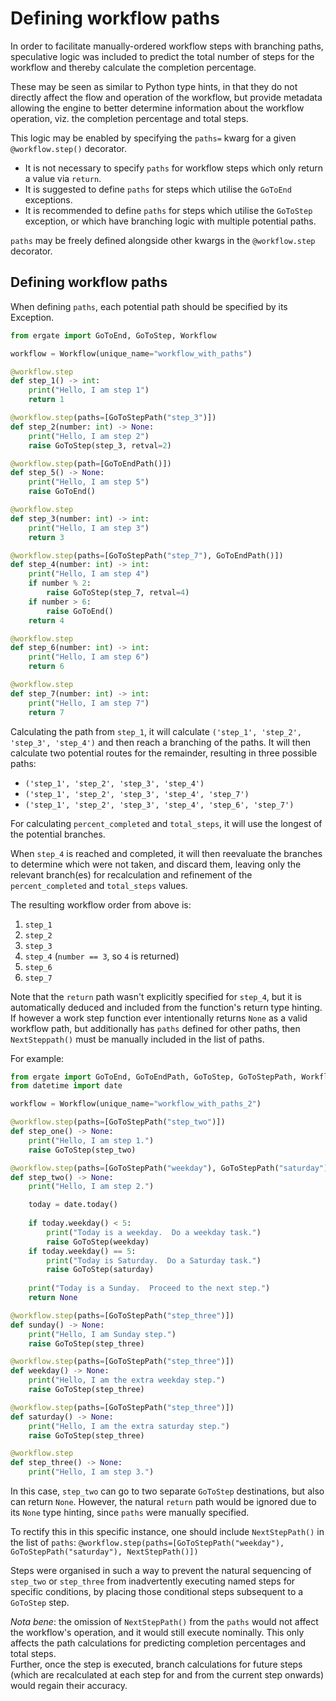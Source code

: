# Defining workflow paths

In order to facilitate manually-ordered workflow steps with branching paths, speculative logic was included to predict 
the total number of steps for the workflow and thereby calculate the completion percentage.

These may be seen as similar to Python type hints, in that they do not directly affect the flow and operation of the 
workflow, but provide metadata allowing the engine to better determine information about the workflow operation, viz. the
completion percentage and total steps.

This logic may be enabled by specifying the `paths=` kwarg for a given `@workflow.step()` decorator.

* It is not necessary to specify `paths` for workflow steps which only return a value via `return`.
* It is suggested to define `paths` for steps which utilise the `GoToEnd` exceptions. 
* It is recommended to define `paths` for steps which utilise the `GoToStep` exception, or which have branching logic with multiple potential paths.

`paths` may be freely defined alongside other kwargs in the `@workflow.step` decorator.

## Defining workflow paths
When defining `paths`, each potential path should be specified by its Exception.

```py title="workflow_with_paths.py"
from ergate import GoToEnd, GoToStep, Workflow

workflow = Workflow(unique_name="workflow_with_paths")

@workflow.step
def step_1() -> int:
    print("Hello, I am step 1")
    return 1

@workflow.step(paths=[GoToStepPath("step_3")])
def step_2(number: int) -> None:
    print("Hello, I am step 2")
    raise GoToStep(step_3, retval=2)

@workflow.step(path=[GoToEndPath()])
def step_5() -> None:
    print("Hello, I am step 5")
    raise GoToEnd()

@workflow.step
def step_3(number: int) -> int:
    print("Hello, I am step 3")
    return 3

@workflow.step(paths=[GoToStepPath("step_7"), GoToEndPath()])
def step_4(number: int) -> int:
    print("Hello, I am step 4")
    if number % 2:
        raise GoToStep(step_7, retval=4)
    if number > 6:
        raise GoToEnd()
    return 4

@workflow.step
def step_6(number: int) -> int:
    print("Hello, I am step 6")
    return 6

@workflow.step
def step_7(number: int) -> int:
    print("Hello, I am step 7")
    return 7
```

Calculating the path from `step_1`, it will calculate `('step_1', 'step_2', 'step_3', 'step_4')` and then reach a 
branching of the paths.  It will then calculate two potential routes for the remainder, resulting in three possible 
paths:

* `('step_1', 'step_2', 'step_3', 'step_4')`
* `('step_1', 'step_2', 'step_3', 'step_4', 'step_7')`
* `('step_1', 'step_2', 'step_3', 'step_4', 'step_6', 'step_7')`

For calculating `percent_completed` and `total_steps`, it will use the longest of the potential branches.

When `step_4` is reached and completed, it will then reevaluate the branches to determine which were not taken, and 
discard them, leaving only the relevant branch(es) for recalculation and refinement of the `percent_completed` and 
`total_steps` values.

The resulting workflow order from above is:

1. `step_1`
2. `step_2`
3. `step_3`
4. `step_4` (`number == 3`, so `4` is returned)
5. `step_6`
6. `step_7`

Note that the `return` path wasn't explicitly specified for `step_4`, but it is automatically deduced and included from
the function's return type hinting.  If however a work step function ever intentionally returns `None` as a valid 
workflow path, but additionally has `paths` defined for other paths, then `NextSteppath()` must be manually included in 
the list of paths.

For example:

```py title="workflow_with_paths_2.py"
from ergate import GoToEnd, GoToEndPath, GoToStep, GoToStepPath, Workflow
from datetime import date

workflow = Workflow(unique_name="workflow_with_paths_2")

@workflow.step(paths=[GoToStepPath("step_two")])
def step_one() -> None:
    print("Hello, I am step 1.")
    raise GoToStep(step_two)

@workflow.step(paths=[GoToStepPath("weekday"), GoToStepPath("saturday")])
def step_two() -> None:
    print("Hello, I am step 2.")

    today = date.today()
    
    if today.weekday() < 5:
        print("Today is a weekday.  Do a weekday task.")
        raise GoToStep(weekday)
    if today.weekday() == 5:
        print("Today is Saturday.  Do a Saturday task.")
        raise GoToStep(saturday)
        
    print("Today is a Sunday.  Proceed to the next step.")
    return None

@workflow.step(paths=[GoToStepPath("step_three")])
def sunday() -> None:
    print("Hello, I am Sunday step.")
    raise GoToStep(step_three)

@workflow.step(paths=[GoToStepPath("step_three")])
def weekday() -> None:
    print("Hello, I am the extra weekday step.")
    raise GoToStep(step_three)

@workflow.step(paths=[GoToStepPath("step_three")])
def saturday() -> None:
    print("Hello, I am the extra saturday step.")
    raise GoToStep(step_three)

@workflow.step
def step_three() -> None:
    print("Hello, I am step 3.")

```

In this case, `step_two` can go to two separate `GoToStep` destinations, but also can return `None`.  However, the 
natural `return` path would be ignored due to its `None` type hinting, since `paths` were manually specified.

To rectify this in this specific instance, one should include `NextStepPath()` in the list of `paths`: 
`@workflow.step(paths=[GoToStepPath("weekday"), GoToStepPath("saturday"), NextStepPath()])`

Steps were organised in such a way to prevent the natural sequencing of `step_two` or `step_three` from inadvertently 
executing named steps for specific conditions, by placing those conditional steps subsequent to a `GoToStep` step. 

_Nota bene_: the omission of `NextStepPath()` from the `paths` would not affect the workflow's operation, and it would 
still execute nominally.  This only affects the path calculations for predicting completion percentages and total steps.  
Further, once the step is executed, branch calculations for future steps (which are recalculated at each step for and 
from the current step onwards) would regain their accuracy.
